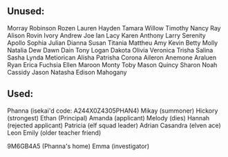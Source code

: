 ## Unused:
Morray
Robinson
Rozen
Lauren
Hayden
Tamara
Willow
Timothy
Nancy
Ray
Alison
Rovin
Ivory 
Andrew 
Joe
Ian
Lacy
Karen
Anthony
Larry
Serenity
Apollo
Sophia
Julian
Dianna
Susan
Titania
Mattheu
Amy
Kevin
Betty
Molly
Natalia
Dew
Dawn
Dain
Tony
Logan
Dakota
Olivia
Veronica
Trisha
Salina
Sasha
Lynda
Metiorican
Alisha
Patrisha 
Corona
Aileron
Anemone
Araluen
Ryan
Erica
Fuchsia
Ellen
Maroon
Monty
Toby
Mason
Quincy
Sharon
Noah
Cassidy
Jason
Natasha
Edison
Mahogany

## Used:
Phanna (isekai'd code: A244X0Z4305PHAN4)
Mikay (summoner)
Hickory (strongest)
Ethan (Principal)
Amanda (applicant)
Melody (dies)
Hannah (rejected applicant)
Patricia (elf squad leader)
Adrian
Casandra (elven ace)
Leon
Emily (older teacher friend)

9M6GB4A5 (Phanna's home)
Emma (investigator)

